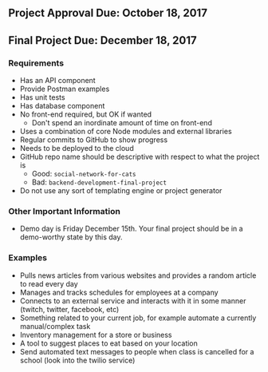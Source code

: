 ## Project Approval Due: October 18, 2017

## Final Project Due: December 18, 2017

### Requirements

- Has an API component
- Provide Postman examples
- Has unit tests
- Has database component
- No front-end required, but OK if wanted
  - Don't spend an inordinate amount of time on front-end
- Uses a combination of core Node modules and external libraries
- Regular commits to GitHub to show progress
- Needs to be deployed to the cloud
- GitHub repo name should be descriptive with respect to what the project is
  - Good: `social-network-for-cats`
  - Bad: `backend-development-final-project`
- Do not use any sort of templating engine or project generator


### Other Important Information

- Demo day is Friday December 15th. Your final project should be in a demo-worthy state by this day.

### Examples

- Pulls news articles from various websites and provides a random article to read every day
- Manages and tracks schedules for employees at a company
- Connects to an external service and interacts with it in some manner (twitch, twitter, facebook, etc)
- Something related to your current job, for example automate a currently manual/complex task
- Inventory management for a store or business
- A tool to suggest places to eat based on your location
- Send automated text messages to people when class is cancelled for a school (look into the twilio service)
